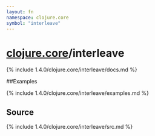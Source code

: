 ```yaml
---
layout: fn
namespace: clojure.core
symbol: "interleave"
---
```


# [clojure.core](../)/interleave

{% include 1.4.0/clojure.core/interleave/docs.md %}

##Examples

{% include 1.4.0/clojure.core/interleave/examples.md %}
## Source
{% include 1.4.0/clojure.core/interleave/src.md %}

